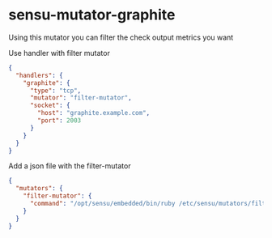 # sensu-mutator-graphite
Using this mutator you can filter the check output metrics you want

Use handler with filter mutator
```json
{
  "handlers": {
    "graphite": {
      "type": "tcp",
      "mutator": "filter-mutator",
      "socket": {
        "host": "graphite.example.com",
        "port": 2003
      }
    }
  }
}
```
Add a json file with the filter-mutator
```json
{
  "mutators": {
    "filter-mutator": {
      "command": "/opt/sensu/embedded/bin/ruby /etc/sensu/mutators/filter-mutator.rb --listtoinclude /etc/sensu/mutators/metricstoinclude.json"
    }
  }
}
```
